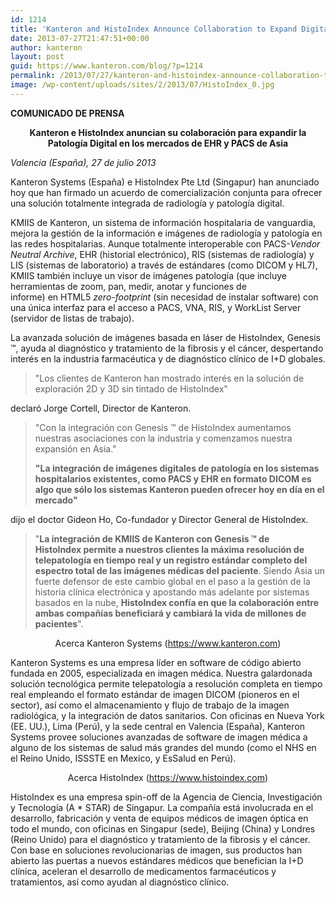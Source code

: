 ```yaml
---
id: 1214
title: 'Kanteron and HistoIndex Announce Collaboration to Expand Digital Pathology in Asian EHR &amp; PACS Markets'
date: 2013-07-27T21:47:51+00:00
author: kanteron
layout: post
guid: https://www.kanteron.com/blog/?p=1214
permalink: /2013/07/27/kanteron-and-histoindex-announce-collaboration-to-expand-digital-pathology-in-asian-ehr-pacs-markets/
image: /wp-content/uploads/sites/2/2013/07/HistoIndex_0.jpg
---
```

**COMUNICADO DE PRENSA**

<p style="text-align: center">
  <strong>Kanteron e HistoIndex anuncian su colaboración para expandir la Patología Digital en los mercados de EHR y PACS de Asia</strong>
</p>

_Valencia (España), 27 de julio 2013_

Kanteron Systems (España) e HistoIndex Pte Ltd (Singapur) han anunciado hoy que han firmado un acuerdo de comercialización conjunta para ofrecer una solución totalmente integrada de radiología y patología digital.

KMIIS de Kanteron, un sistema de información hospitalaria de vanguardia, mejora la gestión de la información e imágenes de radiología y patología en las redes hospitalarias. Aunque totalmente interoperable con PACS-_Vendor Neutral Archive_, EHR (historial electrónico), RIS (sistemas de radiología) y LIS (sistemas de laboratorio) a través de estándares (como DICOM y HL7), KMIIS también incluye un visor de imágenes patología (que incluye herramientas de zoom, pan, medir, anotar y funciones de informe) en HTML5 _zero-footprint_ (sin necesidad de instalar software) con una única interfaz para el acceso a PACS, VNA, RIS, y WorkList Server (servidor de listas de trabajo).

La avanzada solución de imágenes basada en láser de HistoIndex, Genesis ™, ayuda al diagnóstico y tratamiento de la fibrosis y el cáncer, despertando interés en la industria farmacéutica y de diagnóstico clínico de I+D globales.

> "Los clientes de Kanteron han mostrado interés en la solución de exploración 2D y 3D sin tintado de HistoIndex"

declaró Jorge Cortell, Director de Kanteron.

> "Con la integración con Genesis ™ de HistoIndex aumentamos nuestras asociaciones con la industria y comenzamos nuestra expansión en Asia."
> 
> **"La integración de imágenes digitales de patología en los sistemas hospitalarios existentes, como PACS y EHR en formato DICOM es algo que sólo los sistemas Kanteron pueden ofrecer hoy en día en el mercado"**

dijo el doctor Gideon Ho, Co-fundador y Director General de HistoIndex.

> "**La integración de KMIIS de Kanteron con Genesis ™ de HistoIndex permite a nuestros clientes la máxima resolución de telepatología en tiempo real y un registro estándar completo del espectro total de las imágenes médicas del paciente**. Siendo Asia un fuerte defensor de este cambio global en el paso a la gestión de la historia clínica electrónica y apostando más adelante por sistemas basados en la nube, **HistoIndex confía en que la colaboración entre ambas compañías beneficiará y cambiará la vida de millones de pacientes**".

<p style="text-align: center">
  Acerca Kanteron Systems (<a title="https://www.kanteron.com" href="https://www.kanteron.com" target="_blank">https://www.kanteron.com</a>)
</p>

Kanteron Systems es una empresa líder en software de código abierto fundada en 2005, especializada en imagen médica. Nuestra galardonada solución tecnológica permite telepatología a resolución completa en tiempo real empleando el formato estándar de imagen DICOM (pioneros en el sector), así como el almacenamiento y flujo de trabajo de la imagen radiológica, y la integración de datos sanitarios. Con oficinas en Nueva York (EE. UU.), Lima (Perú), y la sede central en Valencia (España), Kanteron Systems provee soluciones avanzadas de software de imagen médica a alguno de los sistemas de salud más grandes del mundo (como el NHS en el Reino Unido, ISSSTE en Mexico, y EsSalud en Perú).

<p style="text-align: center">
  Acerca HistoIndex (<a title="https://www.histoindex.com" href="https://www.histoindex.com" target="_blank">https://www.histoindex.com</a>)
</p>

HistoIndex es una empresa spin-off de la Agencia de Ciencia, Investigación y Tecnología (A * STAR) de Singapur. La compañía está involucrada en el desarrollo, fabricación y venta de equipos médicos de imagen óptica en todo el mundo, con oficinas en Singapur (sede), Beijing (China) y Londres (Reino Unido) para el diagnóstico y tratamiento de la fibrosis y el cáncer. Con base en soluciones revolucionarias de imagen, sus productos han abierto las puertas a nuevos estándares médicos que benefician la I+D clínica, aceleran el desarrollo de medicamentos farmacéuticos y tratamientos, así como ayudan al diagnóstico clínico.